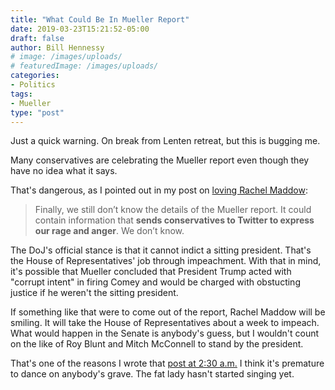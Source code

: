 ```yaml
---
title: "What Could Be In Mueller Report"
date: 2019-03-23T15:21:52-05:00
draft: false
author: Bill Hennessy
# image: /images/uploads/
# featuredImage: /images/uploads/
categories: 
- Politics
tags:
- Mueller
type: "post"
---
```


Just a quick warning. On break from Lenten retreat, but this is bugging me. 

Many conservatives are celebrating the Mueller report even though they have no idea what it says. 

That's dangerous, as I pointed out in my post on [loving Rachel Maddow](https://www.hennessysview.com/posts/2019/why-we-should-love-rachel-maddow-now/):

> Finally, we still don’t know the details of the Mueller report. It could contain information that **sends conservatives to Twitter to express our rage and anger**. We don’t know.

The DoJ's official stance is that it cannot indict a sitting president. That's the House of Representatives' job through impeachment. With that in mind, it's possible that Mueller concluded that President Trump acted with "corrupt intent" in firing Comey and would be charged with obstucting justice if he weren't the sitting president. 

If something like that were to come out of the report, Rachel Maddow will be smiling. It will take the House of Representatives about a week to impeach. What would happen in the Senate is anybody's guess, but I wouldn't count on the like of Roy Blunt and Mitch McConnell to stand by the president. 

That's one of the reasons I wrote that [post at 2:30 a.m.](https://www.hennessysview.com/posts/2019/why-we-should-love-rachel-maddow-now/)  I think it's premature to dance on anybody's grave. The fat lady hasn't started singing yet. 


